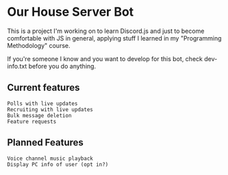 # Our House Server Bot

This is a project I'm working on to learn Discord.js and just to become comfortable with JS in general, applying stuff I learned in my "Programming Methodology" course.

If you're someone I know and you want to develop for this bot, check dev-info.txt before you do anything.

## Current features
    Polls with live updates
    Recruiting with live updates
    Bulk message deletion
    Feature requests

## Planned Features
    Voice channel music playback
    Display PC info of user (opt in?)